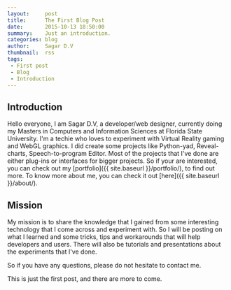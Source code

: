 ```yaml
---
layout:     post
title:      The First Blog Post
date:       2015-10-13 18:50:00
summary:    Just an introduction.
categories: blog
author:     Sagar D.V
thumbnail:  rss
tags:
 - First post
 - Blog
 - Introduction
---
```


## Introduction

Hello everyone, I am Sagar D.V, a developer/web designer, currently doing my Masters in Computers and Information Sciences at Florida State University.
I'm a techie who loves to experiment with Virtual Reality gaming and WebGL graphics. I did create some projects like Python-yad, Reveal-charts, Speech-to-program Editor.
Most of the projects that I've done are either plug-ins or interfaces for bigger projects. So if your are interested, you can check out my [portfolio]({{ site.baseurl }}/portfolio/), to find out more. To know more about me, you can check it out [here]({{ site.baseurl }}/about/).

## Mission

My mission is to share the knowledge that I gained from some interesting technology that I come across and experiment with. So I will be posting on what I learned and some tricks, tips and workarounds that will help developers and users. There will also be tutorials and presentations about the experiments that I've done.

So if you have any questions, please do not hesitate to contact me.

This is just the first post, and there are more to come.
